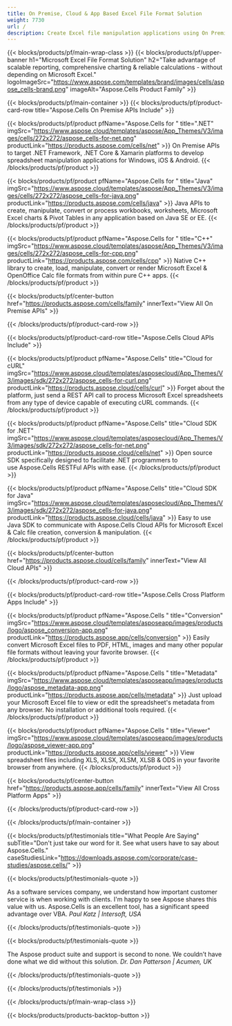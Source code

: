 ```yaml
---
title: On Premise, Cloud & App Based Excel File Format Solution 
weight: 7730
url: /
description: Create Excel file manipulation applications using On Premise or Cloud APIs, or simply use cross-platform apps to view, compare, inspect or convert Excel files.
---
```


{{< blocks/products/pf/main-wrap-class >}}
{{< blocks/products/pf/upper-banner h1="Microsoft Excel File Format Solution" h2="Take advantage of scalable reporting, comprehensive charting & reliable calculations - without depending on Microsoft Excel." logoImageSrc="https://www.aspose.com/templates/brand/images/cells/aspose_cells-brand.png" imageAlt="Aspose.Cells Product Family" >}}

{{< blocks/products/pf/main-container >}}
{{< blocks/products/pf/product-card-row title="Aspose.Cells On Premise APIs Include" >}}

{{< blocks/products/pf/product pfName="Aspose.Cells for " title=".NET" imgSrc="https://www.aspose.cloud/templates/aspose/App_Themes/V3/images/cells/272x272/aspose_cells-for-net.png" productLink="https://products.aspose.com/cells/net" >}}
On Premise APIs to target .NET Framework, .NET Core & Xamarin platforms to develop spreadsheet manipulation applications for Windows, iOS & Android.
{{< /blocks/products/pf/product >}}

{{< blocks/products/pf/product pfName="Aspose.Cells for " title="Java" imgSrc="https://www.aspose.cloud/templates/aspose/App_Themes/V3/images/cells/272x272/aspose_cells-for-java.png" productLink="https://products.aspose.com/cells/java" >}}
Java APIs to create, manipulate, convert or process workbooks, worksheets, Microsoft Excel charts & Pivot Tables in any application based on Java SE or EE.
{{< /blocks/products/pf/product >}}

{{< blocks/products/pf/product pfName="Aspose.Cells for " title="C++" imgSrc="https://www.aspose.cloud/templates/aspose/App_Themes/V3/images/cells/272x272/aspose_cells-for-cpp.png" productLink="https://products.aspose.com/cells/cpp" >}}
Native C++ library to create, load, manipulate, convert or render Microsoft Excel & OpenOffice Calc file formats from within pure C++ apps.
{{< /blocks/products/pf/product >}}

{{< blocks/products/pf/center-button href="https://products.aspose.com/cells/family" innerText="View All On Premise APIs" >}}

{{< /blocks/products/pf/product-card-row >}}

{{< blocks/products/pf/product-card-row title="Aspose.Cells Cloud APIs Include" >}}

{{< blocks/products/pf/product pfName="Aspose.Cells" title="Cloud for cURL" imgSrc="https://www.aspose.cloud/templates/asposecloud/App_Themes/V3/images/sdk/272x272/aspose_cells-for-curl.png" productLink="https://products.aspose.cloud/cells/curl" >}}
Forget about the platform, just send a REST API call to process Microsoft Excel spreadsheets from any type of device capable of executing cURL commands.
{{< /blocks/products/pf/product >}}

{{< blocks/products/pf/product pfName="Aspose.Cells" title="Cloud SDK for .NET" imgSrc="https://www.aspose.cloud/templates/asposecloud/App_Themes/V3/images/sdk/272x272/aspose_cells-for-net.png" productLink="https://products.aspose.cloud/cells/net" >}}
Open source SDK specifically designed to facilitate .NET programmers to use Aspose.Cells RESTFul APIs with ease.
{{< /blocks/products/pf/product >}}

{{< blocks/products/pf/product pfName="Aspose.Cells" title="Cloud SDK for Java" imgSrc="https://www.aspose.cloud/templates/asposecloud/App_Themes/V3/images/sdk/272x272/aspose_cells-for-java.png" productLink="https://products.aspose.cloud/cells/java" >}}
Easy to use Java SDK to communicate with Aspose.Cells Cloud APIs for Microsoft Excel & Calc file creation, conversion & manipulation.
{{< /blocks/products/pf/product >}}

{{< blocks/products/pf/center-button href="https://products.aspose.cloud/cells/family" innerText="View All Cloud APIs" >}}

{{< /blocks/products/pf/product-card-row >}}

{{< blocks/products/pf/product-card-row title="Aspose.Cells Cross Platform Apps Include" >}}

{{< blocks/products/pf/product pfName="Aspose.Cells " title="Conversion" imgSrc="https://www.aspose.cloud/templates/asposeapp/images/products/logo/aspose_conversion-app.png" productLink="https://products.aspose.app/cells/conversion" >}}
Easily convert Microsoft Excel files to PDF, HTML, images and many other popular file formats without leaving your favorite browser.
{{< /blocks/products/pf/product >}}

{{< blocks/products/pf/product pfName="Aspose.Cells " title="Metadata" imgSrc="https://www.aspose.cloud/templates/asposeapp/images/products/logo/aspose_metadata-app.png" productLink="https://products.aspose.app/cells/metadata" >}}
Just upload your Microsoft Excel file to view or edit the spreadsheet's metadata from any browser. No installation or additional tools required. 
{{< /blocks/products/pf/product >}}

{{< blocks/products/pf/product pfName="Aspose.Cells " title="Viewer" imgSrc="https://www.aspose.cloud/templates/asposeapp/images/products/logo/aspose_viewer-app.png" productLink="https://products.aspose.app/cells/viewer" >}}
View spreadsheet files including XLS, XLSX, XLSM, XLSB & ODS in your favorite browser from anywhere.
{{< /blocks/products/pf/product >}}

{{< blocks/products/pf/center-button href="https://products.aspose.app/cells/family" innerText="View All Cross Platform Apps" >}}

{{< /blocks/products/pf/product-card-row >}}

{{< /blocks/products/pf/main-container >}}

{{< blocks/products/pf/testimonials title="What People Are Saying" subTitle="Don't just take our word for it. See what users have to say about Aspose.Cells." caseStudiesLink="https://downloads.aspose.com/corporate/case-studies/aspose.cells/" >}}

{{< blocks/products/pf/testimonials-quote >}}
<p class="first">
 As a software services company, we understand how important customer service is when working with clients. I'm happy to see Aspose shares this value with us. Aspose.Cells is an excellent tool, has a significant speed advantage over VBA.
 <em>
  Paul Katz | Intersoft, USA
 </em>
</p>

{{< /blocks/products/pf/testimonials-quote >}}

{{< blocks/products/pf/testimonials-quote >}}
<p class="second">
 The Aspose product suite and support is second to none. We couldn’t have done what we did without this solution.
 <em>
  Dr. Dan Patterson | Acumen, UK
 </em>
</p>

{{< /blocks/products/pf/testimonials-quote >}}

{{< /blocks/products/pf/testimonials >}}

{{< /blocks/products/pf/main-wrap-class >}}

{{< blocks/products/products-backtop-button >}}